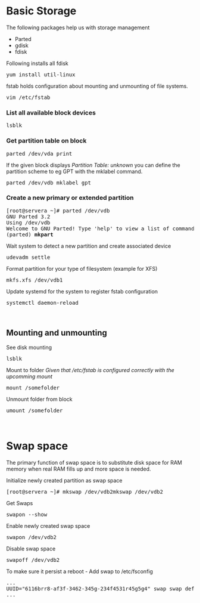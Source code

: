 <h1>Basic Storage</h1>

The following packages help us with storage management
- Parted
- gdisk
- fdisk

Following installs all fdisk
<pre>yum install util-linux</pre> 

fstab holds configuration about mounting and unmounting of file systems.
<pre>vim /etc/fstab</pre>

<h3>List all available block devices</h3>
<pre>lsblk</pre>

<h3>Get partition table on block</h3>
<pre>parted /dev/vda print</pre>
If the given block displays <i>Partition Table: unknown</i> you can define the partition scheme to eg GPT with the mklabel command.
<pre>parted /dev/vdb mklabel gpt</pre>

<h3>Create a new primary or extended partition</h3>
<pre>
[root@servera ~]# parted /dev/vdb
GNU Parted 3.2
Using /dev/vdb
Welcome to GNU Parted! Type 'help' to view a list of commands.
(parted) <b>mkpart</b></pre>

Wait system to detect a new partition and create associated device
<pre>udevadm settle</pre>

Format partition for your type of filesystem (example for XFS)
<pre>mkfs.xfs /dev/vdb1</pre>

Update systemd for the system to register fstab configuration
<pre>systemctl daemon-reload</pre>

<br>
<h2>Mounting and unmounting</h2>

See disk mounting
<pre>lsblk</pre>

Mount to folder
<i>Given that /etc/fstab is configured correctly with the upcomming mount</i>
<pre>mount /somefolder</pre>

Unmount folder from block
<pre>umount /somefolder</pre>


<br>
<h1>Swap space</h1>
The primary function of swap space is to substitute disk space for RAM memory when real RAM fills up and more space is needed. 

Initialize newly created partition as swap space
<pre>[root@servera ~]# mkswap /dev/vdb2mkswap /dev/vdb2</pre>

Get Swaps
<pre>swapon --show</pre>

Enable newly created swap space
<pre>swapon /dev/vdb2</pre>

Disable swap space
<pre>swapoff /dev/vdb2</pre>

To make sure it persist a reboot - Add swap to /etc/fsconfig
<pre>...
UUID="6116brr8-af3f-3462-345g-234f4531r45g5g4" swap swap defaults 0 0
...</pre>